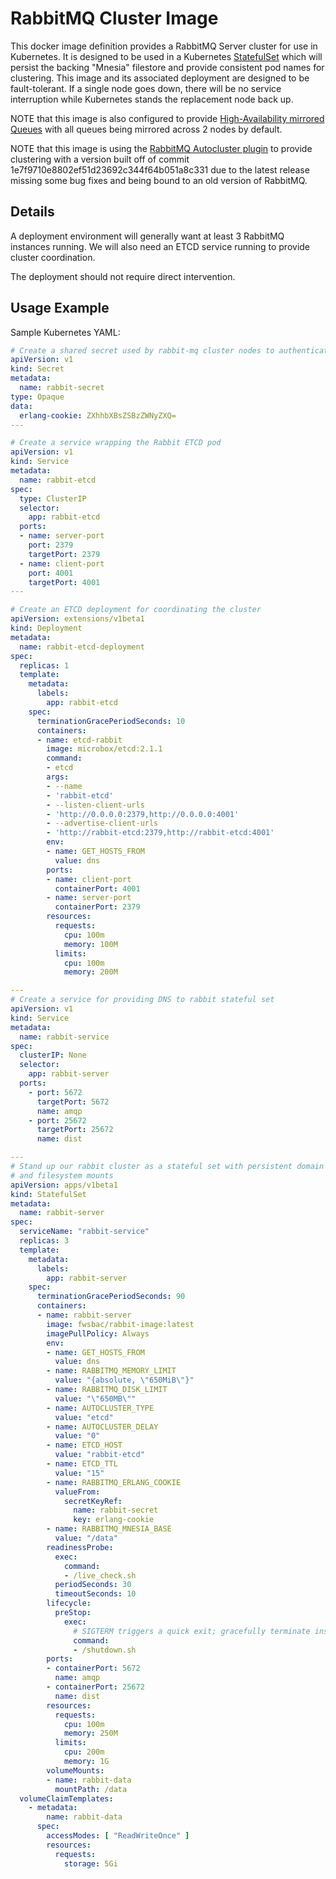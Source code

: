 # RabbitMQ Cluster Image
This docker image definition provides a RabbitMQ Server cluster for use in Kubernetes.  It is designed to be used in a
Kubernetes [StatefulSet](https://kubernetes.io/docs/tutorials/stateful-application/basic-stateful-set/) which will 
persist the backing "Mnesia" filestore and provide consistent pod names for clustering.  This image and its associated
deployment are designed to be fault-tolerant.  If a single node goes down, there will be no service interruption while
Kubernetes stands the replacement node back up.

NOTE that this image is also configured to provide [High-Availability mirrored Queues](https://www.rabbitmq.com/ha.html)
with all queues being mirrored across 2 nodes by default.

NOTE that this image is using the [RabbitMQ Autocluster plugin](https://github.com/rabbitmq/rabbitmq-autocluster) to
provide clustering with a version built off of commit 1e7f9710e8802ef51d23692c344f64b051a8c331 due to the latest release
missing some bug fixes and being bound to an old version of RabbitMQ.

## Details
A deployment environment will generally want at least 3 RabbitMQ instances running.  We will also need an ETCD service 
running to provide cluster coordination.

The deployment should not require direct intervention.

## Usage Example
Sample Kubernetes YAML:
```yaml
# Create a shared secret used by rabbit-mq cluster nodes to authenticate with each other
apiVersion: v1
kind: Secret
metadata:
  name: rabbit-secret
type: Opaque
data:
  erlang-cookie: ZXhhbXBsZSBzZWNyZXQ=
---

# Create a service wrapping the Rabbit ETCD pod
apiVersion: v1
kind: Service
metadata:
  name: rabbit-etcd
spec:
  type: ClusterIP
  selector:
    app: rabbit-etcd
  ports:
  - name: server-port
    port: 2379
    targetPort: 2379
  - name: client-port
    port: 4001
    targetPort: 4001
---

# Create an ETCD deployment for coordinating the cluster
apiVersion: extensions/v1beta1
kind: Deployment
metadata:
  name: rabbit-etcd-deployment
spec:
  replicas: 1
  template:
    metadata:
      labels:
        app: rabbit-etcd
    spec:
      terminationGracePeriodSeconds: 10
      containers:
      - name: etcd-rabbit
        image: microbox/etcd:2.1.1
        command:
        - etcd
        args:
        - --name
        - 'rabbit-etcd'
        - --listen-client-urls
        - 'http://0.0.0.0:2379,http://0.0.0.0:4001'
        - --advertise-client-urls
        - 'http://rabbit-etcd:2379,http://rabbit-etcd:4001'
        env:
        - name: GET_HOSTS_FROM
          value: dns
        ports:
        - name: client-port
          containerPort: 4001
        - name: server-port
          containerPort: 2379
        resources:
          requests:
            cpu: 100m
            memory: 100M
          limits:
            cpu: 100m
            memory: 200M

---
# Create a service for providing DNS to rabbit stateful set
apiVersion: v1
kind: Service
metadata:
  name: rabbit-service
spec:
  clusterIP: None
  selector:
    app: rabbit-server
  ports:
    - port: 5672
      targetPort: 5672
      name: amqp
    - port: 25672
      targetPort: 25672
      name: dist

---
# Stand up our rabbit cluster as a stateful set with persistent domain names
# and filesystem mounts
apiVersion: apps/v1beta1
kind: StatefulSet
metadata:
  name: rabbit-server
spec:
  serviceName: "rabbit-service"
  replicas: 3
  template:
    metadata:
      labels:
        app: rabbit-server
    spec:
      terminationGracePeriodSeconds: 90
      containers:
      - name: rabbit-server
        image: fwsbac/rabbit-image:latest
        imagePullPolicy: Always
        env:
        - name: GET_HOSTS_FROM
          value: dns
        - name: RABBITMQ_MEMORY_LIMIT
          value: "{absolute, \"650MiB\"}"
        - name: RABBITMQ_DISK_LIMIT
          value: "\"650MB\""
        - name: AUTOCLUSTER_TYPE
          value: "etcd"
        - name: AUTOCLUSTER_DELAY
          value: "0"
        - name: ETCD_HOST
          value: "rabbit-etcd"
        - name: ETCD_TTL
          value: "15"
        - name: RABBITMQ_ERLANG_COOKIE
          valueFrom:
            secretKeyRef:
              name: rabbit-secret
              key: erlang-cookie
        - name: RABBITMQ_MNESIA_BASE
          value: "/data"
        readinessProbe:
          exec:
            command:
            - /live_check.sh
          periodSeconds: 30
          timeoutSeconds: 10
        lifecycle:
          preStop:
            exec:
              # SIGTERM triggers a quick exit; gracefully terminate instead
              command:
              - /shutdown.sh
        ports:
        - containerPort: 5672
          name: amqp
        - containerPort: 25672
          name: dist
        resources:
          requests:
            cpu: 100m
            memory: 250M
          limits:
            cpu: 200m
            memory: 1G
        volumeMounts:
        - name: rabbit-data
          mountPath: /data
  volumeClaimTemplates:
    - metadata:
        name: rabbit-data
      spec:
        accessModes: [ "ReadWriteOnce" ]
        resources:
          requests:
            storage: 5Gi
```